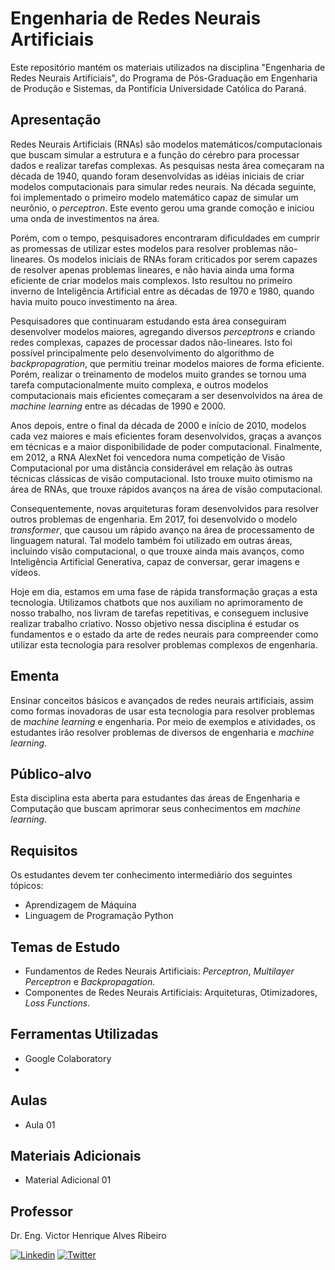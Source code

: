 # Engenharia de Redes Neurais Artificiais

Este repositório mantém os materiais utilizados na disciplina "Engenharia de Redes Neurais Artificiais", do Programa de Pós-Graduação em Engenharia de Produção e Sistemas, da Pontifícia Universidade Católica do Paraná.

## Apresentação

Redes Neurais Artificiais (RNAs) são modelos matemáticos/computacionais que buscam simular a estrutura e a função do cérebro para processar dados e realizar tarefas complexas.
As pesquisas nesta área começaram na década de 1940, quando foram desenvolvidas as idéias iniciais de criar modelos computacionais para simular redes neurais.
Na década seguinte, foi implementado o primeiro modelo matemático capaz de simular um neurônio, o _perceptron_.
Este evento gerou uma grande comoção e iniciou uma onda de investimentos na área.

Porém, com o tempo, pesquisadores encontraram dificuldades em cumprir as promessas de utilizar estes modelos para resolver problemas não-lineares.
Os modelos iniciais de RNAs foram criticados por serem capazes de resolver apenas problemas lineares, e não havia ainda uma forma eficiente de criar modelos mais complexos.
Isto resultou no primeiro inverno de Inteligência Artificial entre as décadas de 1970 e 1980, quando havia muito pouco investimento na área.

Pesquisadores que continuaram estudando esta área conseguiram desenvolver modelos maiores, agregando diversos _perceptrons_ e criando redes complexas, capazes de processar dados não-lineares.
Isto foi possível principalmente pelo desenvolvimento do algorithmo de _backpropagration_, que permitiu treinar modelos maiores de forma eficiente.
Porém, realizar o treinamento de modelos muito grandes se tornou uma tarefa computacionalmente muito complexa, e outros modelos computacionais mais eficientes começaram a ser desenvolvidos na área de _machine learning_ entre as décadas de 1990 e 2000.

Anos depois, entre o final da década de 2000 e início de 2010, modelos cada vez maiores e mais eficientes foram desenvolvidos, graças a avanços em técnicas e a maior disponibilidade de poder computacional.
Finalmente, em 2012, a RNA AlexNet foi vencedora numa competição de Visão Computacional por uma distância considerável em relação às outras técnicas clássicas de visão computacional.
Isto trouxe muito otimismo na área de RNAs, que trouxe rápidos avanços na área de visão computacional.

Consequentemente, novas arquiteturas foram desenvolvidos para resolver outros problemas de engenharia.
Em 2017, foi desenvolvido o modelo _transformer_, que causou um rápido avanço na área de processamento de linguagem natural.
Tal modelo também foi utilizado em outras áreas, incluindo visão computacional, o que trouxe ainda mais avanços, como Inteligência Artificial Generativa, capaz de conversar, gerar imagens e vídeos.

Hoje em dia, estamos em uma fase de rápida transformação graças a esta tecnologia.
Utilizamos chatbots que nos auxiliam no aprimoramento de nosso trabalho, nos livram de tarefas repetitivas, e conseguem inclusive realizar trabalho criativo.
Nosso objetivo nessa disciplina é estudar os fundamentos e o estado da arte de redes neurais para compreender como utilizar esta tecnologia para resolver problemas complexos de engenharia.

## Ementa

Ensinar conceitos básicos e avançados de redes neurais artificiais, assim como formas inovadoras de usar esta tecnologia para resolver problemas de _machine learning_ e engenharia.
Por meio de exemplos e atividades, os estudantes irão resolver problemas de diversos de engenharia e _machine learning_.

## Público-alvo

Esta disciplina esta aberta para estudantes das áreas de Engenharia e Computação que buscam aprimorar seus conhecimentos em _machine learning_.

## Requisitos

Os estudantes devem ter conhecimento intermediário dos seguintes tópicos:

- Aprendizagem de Máquina
- Linguagem de Programação Python

## Temas de Estudo

- Fundamentos de Redes Neurais Artificiais: _Perceptron_, _Multilayer Perceptron_ e _Backpropagation_.
- Componentes de Redes Neurais Artificiais: Arquiteturas, Otimizadores, _Loss Functions_.

## Ferramentas Utilizadas

- Google Colaboratory
- 

## Aulas

- Aula 01

## Materiais Adicionais

- Material Adicional 01

## Professor

Dr. Eng. Victor Henrique Alves Ribeiro

[![Linkedin](https://skillicons.dev/icons?i=linkedin)](https://www.linkedin.com/in/vhrique/) [![Twitter](https://skillicons.dev/icons?i=twitter)]([https://www.linkedin.com/in/vhrique/](https://x.com/vhrique))
